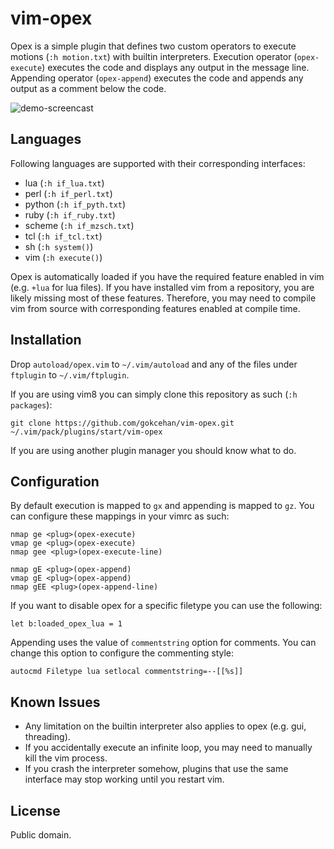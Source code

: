 # vim-opex

Opex is a simple plugin that defines two custom operators to execute motions (`:h motion.txt`) with builtin interpreters.
Execution operator (`opex-execute`) executes the code and displays any output in the message line.
Appending operator (`opex-append`) executes the code and appends any output as a comment below the code.

![demo-screencast](https://media.giphy.com/media/3o6fJ5GNRKb7kLtbNK/giphy.gif)

## Languages

Following languages are supported with their corresponding interfaces:

- lua (`:h if_lua.txt`)
- perl (`:h if_perl.txt`)
- python (`:h if_pyth.txt`)
- ruby (`:h if_ruby.txt`)
- scheme (`:h if_mzsch.txt`)
- tcl (`:h if_tcl.txt`)
- sh (`:h system()`)
- vim (`:h execute()`)

Opex is automatically loaded if you have the required feature enabled in vim (e.g. `+lua` for lua files).
If you have installed vim from a repository, you are likely missing most of these features.
Therefore, you may need to compile vim from source with corresponding features enabled at compile time.

## Installation

Drop `autoload/opex.vim` to `~/.vim/autoload` and any of the files under `ftplugin` to `~/.vim/ftplugin`.

If you are using vim8 you can simply clone this repository as such (`:h packages`):

    git clone https://github.com/gokcehan/vim-opex.git ~/.vim/pack/plugins/start/vim-opex

If you are using another plugin manager you should know what to do.

## Configuration

By default execution is mapped to `gx` and appending is mapped to `gz`.
You can configure these mappings in your vimrc as such:

    nmap ge <plug>(opex-execute)
    vmap ge <plug>(opex-execute)
    nmap gee <plug>(opex-execute-line)

    nmap gE <plug>(opex-append)
    vmap gE <plug>(opex-append)
    nmap gEE <plug>(opex-append-line)

If you want to disable opex for a specific filetype you can use the following:

    let b:loaded_opex_lua = 1

Appending uses the value of `commentstring` option for comments.
You can change this option to configure the commenting style:

    autocmd Filetype lua setlocal commentstring=--[[%s]]

## Known Issues

- Any limitation on the builtin interpreter also applies to opex (e.g. gui, threading).
- If you accidentally execute an infinite loop, you may need to manually kill the vim process.
- If you crash the interpreter somehow, plugins that use the same interface may stop working until you restart vim.

## License

Public domain.
